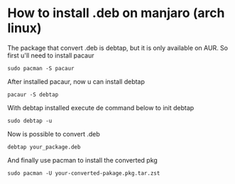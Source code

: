 # How to install .deb on manjaro (arch linux)

The package that convert .deb is debtap, but it is only available on AUR.
So first u'll need to install pacaur

```
sudo pacman -S pacaur
```

After installed pacaur, now u can install debtap

```
pacaur -S debtap
```

With debtap installed execute de command below to init debtap

```
sudo debtap -u
```

Now is possible to convert .deb

```
debtap your_package.deb
```

And finally use pacman to install the converted pkg

```
sudo pacman -U your-converted-pakage.pkg.tar.zst
```
